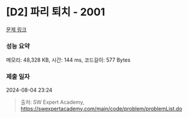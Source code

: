 # [D2] 파리 퇴치 - 2001 

[문제 링크](https://swexpertacademy.com/main/code/problem/problemDetail.do?contestProbId=AV5PzOCKAigDFAUq) 

### 성능 요약

메모리: 48,328 KB, 시간: 144 ms, 코드길이: 577 Bytes

### 제출 일자

2024-08-04 23:24



> 출처: SW Expert Academy, https://swexpertacademy.com/main/code/problem/problemList.do